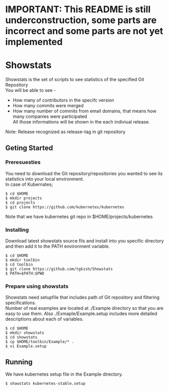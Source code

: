 # IMPORTANT: This README is still underconstruction, some parts are incorrect and some parts are not yet implemented

# Showstats
Showstats is the set of scripts to see statistics of the specified Git Repository  
You will be able to see -  
- How many of contributors in the specifc version  
- How many commits were merged  
- How many number of commits from email domains, that means how many companies were participated  
All those informations will be shown in the each indiviual release.  

Note: Release recognized as release-tag in git repository  

## Geting Started

### Preresuesties

You need to download the Git repository/repositories you wanted to see its statistics into your local environment.  
In case of Kubernates;

```
$ cd $HOME
$ mkdir projects
$ cd projects
$ git clone https://github.com/kubernetes/kubernetes
```
Note that we have kubernetes git repo in $HOME/projects/kubernetes

### Installing
Download latest showstats source fils and install into you specific directory and then add it to the PATH environment variable.

```
$ cd $HOME
$ mkdir toolbin
$ cd toolbin
$ git clone https://github.com/tgkzsh/Showstats
$ PATH=$PATH:$PWD
```


### Prepare using showstats

Showstats need setupfile that includes path of Git repository and filtering specifications.  
Number of real examples are located at ./Example directory so that you are easy to use them. Also ./Exmaple/Example.setup includes more detailed descriptions about each of variables.  

```
$ cd $HOME
$ mkdir showstats
$ cd showstats
$ cp $HOME/toolbin/Example/* .
$ vi Example.setup
``` 


## Running 

We have kubernetes setup file in the Example directory.

```
$ showstats kubernetes-stable.setup
```

